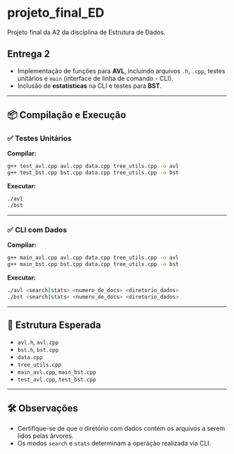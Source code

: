 # projeto_final_ED

Projeto final da A2 da disciplina de Estrutura de Dados.

## Entrega 2

- Implementação de funções para **AVL**, incluindo arquivos `.h`, `.cpp`, testes unitários e `main` (interface de linha de comando - CLI).
- Inclusão de **estatísticas** na CLI e testes para **BST**.

---

## 📦 Compilação e Execução

### ✅ Testes Unitários

**Compilar:**
```bash
g++ test_avl.cpp avl.cpp data.cpp tree_utils.cpp -o avl
g++ test_bst.cpp bst.cpp data.cpp tree_utils.cpp -o bst
```

**Executar:**
```bash
./avl
./bst
```

---

### ✅ CLI com Dados

**Compilar:**
```bash
g++ main_avl.cpp avl.cpp data.cpp tree_utils.cpp -o avl
g++ main_bst.cpp bst.cpp data.cpp tree_utils.cpp -o bst
```

**Executar:**
```bash
./avl <search|stats> <numero_de_docs> <diretorio_dados>
./bst <search|stats> <numero_de_docs> <diretorio_dados>
```

---

## 📁 Estrutura Esperada

- `avl.h`, `avl.cpp`
- `bst.h`, `bst.cpp`
- `data.cpp`
- `tree_utils.cpp`
- `main_avl.cpp`, `main_bst.cpp`
- `test_avl.cpp`, `test_bst.cpp`

---

## 🛠️ Observações

- Certifique-se de que o diretório com dados contém os arquivos a serem lidos pelas árvores.
- Os modos `search` e `stats` determinam a operação realizada via CLI.
